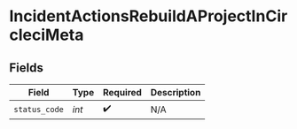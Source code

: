 # IncidentActionsRebuildAProjectInCircleciMeta


## Fields

| Field              | Type               | Required           | Description        |
| ------------------ | ------------------ | ------------------ | ------------------ |
| `status_code`      | *int*              | :heavy_check_mark: | N/A                |